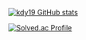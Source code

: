 [![kdy19 GitHub stats](https://github-readme-stats.vercel.app/api?username=kdy19)](https://github.com/kdy19/github-readme-stats)

[![Solved.ac Profile](http://mazassumnida.wtf/api/v2/generate_badge?boj=kdy19)](https://solved.ac/kdy19/)

<!--
**kdy19/kdy19** is a ✨ _special_ ✨ repository because its `README.md` (this file) appears on your GitHub profile.

Here are some ideas to get you started:

- 🔭 I’m currently working on ...
- 🌱 I’m currently learning ...
- 👯 I’m looking to collaborate on ...
- 🤔 I’m looking for help with ...
- 💬 Ask me about ...
- 📫 How to reach me: ...
- 😄 Pronouns: ...
- ⚡ Fun fact: ...
-->
